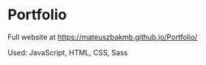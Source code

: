 # Portfolio

Full website at https://mateuszbakmb.github.io/Portfolio/

Used: JavaScript, HTML, CSS, Sass
